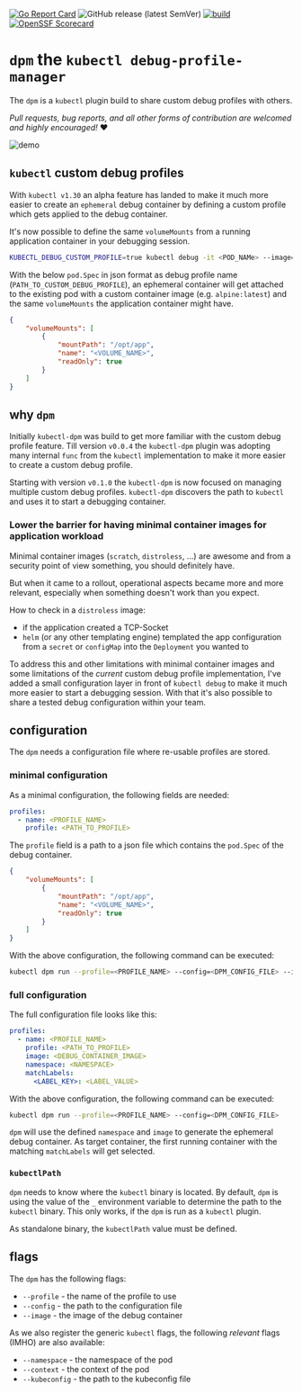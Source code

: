 <!-- SPDX-License-Identifier: MIT -->

[![Go Report Card](https://goreportcard.com/report/github.com/bavarianbidi/kubectl-dpm)](https://goreportcard.com/report/github.com/bavarianbidi/kubectl-dpm) 
![GitHub release (latest SemVer)](https://img.shields.io/github/v/release/bavarianbidi/kubectl-dpm?sort=semver)
[![build](https://github.com/bavarianbidi/kubectl-dpm/workflows/build.yaml/badge.svg)](https://github.com/bavarianbidi/kubectl-dpm/actions/workflows/build.yaml)
[![OpenSSF Scorecard](https://api.scorecard.dev/projects/github.com/bavarianbidi/kubectl-dpm/badge)](https://scorecard.dev/viewer/?uri=github.com/bavarianbidi/kubectl-dpm)

# `dpm` the `kubectl debug-profile-manager`

The `dpm` is a `kubectl` plugin build to share custom debug profiles with others.

*Pull requests, bug reports, and all other forms of contribution are welcomed and highly encouraged!* :heart:

![demo](./kubectl-dpm.gif)

## `kubectl` custom debug profiles

With `kubectl v1.30` an alpha feature has landed to make it much more easier to create an `ephemeral` debug container by defining a custom profile which gets applied to the debug container.

It's now possible to define the same `volumeMounts` from a running application container in your debugging session.

```bash
KUBECTL_DEBUG_CUSTOM_PROFILE=true kubectl debug -it <POD_NAMe> --image=<DEBUG_CONTAINER_IMAGE> --target=<TARGET_CONTAINER> --custom="<PATH_TO_CUSTOM_DEBUG_PROFILE>"
```

With the below `pod.Spec` in json format as debug profile name (`PATH_TO_CUSTOM_DEBUG_PROFILE`), an ephemeral container will get attached to the existing pod with a custom container image (e.g. `alpine:latest`) and the same `volumeMounts` the application container might have.

```json
{
    "volumeMounts": [
        {
            "mountPath": "/opt/app",
            "name": "<VOLUME_NAME>",
            "readOnly": true
        }
    ]
}
```

## why `dpm`

Initially `kubectl-dpm` was build to get more familiar with the custom debug profile feature. Till version `v0.0.4` the `kubectl-dpm` plugin was adopting many
internal `func` from the `kubectl` implementation to make it more easier to create a custom debug profile.

Starting with version `v0.1.0` the `kubectl-dpm` is now focused on managing multiple custom debug profiles. `kubectl-dpm` discovers the path to `kubectl` and uses it to start a debugging container.

### Lower the barrier for having minimal container images for application workload

Minimal container images (`scratch`, `distroless`, ...) are awesome and from a security point of view something, you should definitely have.

But when it came to a rollout, operational aspects became more and more relevant, especially when something doesn't work than you expect.

How to check in a `distroless` image:
* if the application created a TCP-Socket
* `helm` (or any other templating engine) templated the app configuration from a `secret` or `configMap` into the `Deployment` you wanted to

To address this and other limitations with minimal container images and some limitations of the _current_ custom debug profile implementation, I've added a small configuration layer in front of `kubectl debug` to make it much more easier to start a debugging session. With that it's also possible to share a tested debug configuration within your team.

## configuration

The `dpm` needs a configuration file where re-usable profiles are stored.

### minimal configuration

As a minimal configuration, the following fields are needed:

```yaml
profiles:
  - name: <PROFILE_NAME>
    profile: <PATH_TO_PROFILE>
```

The `profile` field is a path to a json file which contains the `pod.Spec` of the debug container.

```json
{
    "volumeMounts": [
        {
            "mountPath": "/opt/app",
            "name": "<VOLUME_NAME>",
            "readOnly": true
        }
    ]
}
```

With the above configuration, the following command can be executed:

```bash
kubectl dpm run --profile=<PROFILE_NAME> --config=<DPM_CONFIG_FILE> --image=alpine/k8s:1.29.0 --namespace=<NAMESPACE> <POD_NAME>
```

### full configuration

The full configuration file looks like this:

```yaml
profiles:
  - name: <PROFILE_NAME>
    profile: <PATH_TO_PROFILE>
    image: <DEBUG_CONTAINER_IMAGE>
    namespace: <NAMESPACE>
    matchLabels:
      <LABEL_KEY>: <LABEL_VALUE>
```

With the above configuration, the following command can be executed:

```bash
kubectl dpm run --profile=<PROFILE_NAME> --config=<DPM_CONFIG_FILE>
```

`dpm` will use the defined `namespace` and `image` to generate the ephemeral debug container.
As target container, the first running container with the matching `matchLabels` will get selected.


### `kubectlPath`

`dpm` needs to know where the `kubectl` binary is located. By default,
`dpm` is using the value of the `_` environment variable to determine the path to the `kubectl` binary.
This only works, if the `dpm` is run as a `kubectl` plugin.

As standalone binary, the `kubectlPath` value must be defined.

## flags

The `dpm` has the following flags:

* `--profile` - the name of the profile to use
* `--config` - the path to the configuration file
* `--image` - the image of the debug container

As we also register the generic `kubectl` flags, the following _relevant_  flags (IMHO) are also available:

* `--namespace` - the namespace of the pod
* `--context` - the context of the pod
* `--kubeconfig` - the path to the kubeconfig file
